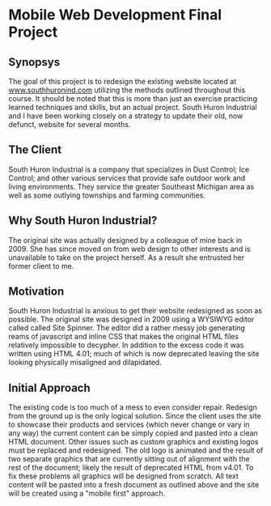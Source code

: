 # Mobile Web Development Final Project
## Synopsys


The goal of this project is to redesign the existing website located at www.southhuronind.com utilizing the methods outlined throughout this course. It should be noted that this is more than just an exercise practicing learned techniques and skills, but an actual project. South Huron Industrial and I have been working closely on a strategy to update their old, now defunct, website for several months.


## The Client


South Huron Industrial is a company that specializes in Dust Control; Ice Control; and other various services that provide safe outdoor work and living environments. They service the greater Southeast Michigan area as well as some outlying townships and farming communities.


## Why South Huron Industrial?


The original site was actually designed by a colleague of mine back in 2009. She has since moved on from web design to other interests and is unavailable to take on the project herself. As a result she entrusted her former client to me.


## Motivation


South Huron Industrial is anxious to get their website redesigned as soon as possible. The original site was designed in 2009 using a WYSIWYG editor called called Site Spinner. The editor did a rather messy job generating reams of javascript and inline CSS that makes the original HTML files relatively impossible to decypher. In addition to the excess code it was written using HTML 4.01; much of which is now deprecated leaving the site looking physically misaligned and dilapidated.


## Initial Approach


The existing code is too much of a mess to even consider repair. Redesign from the ground up is the only logical solution. Since the client uses the site to showcase their products and services (which never change or vary in any way) the current content can be simply copied and pasted into a clean HTML document. Other issues such as custom graphics and existing logos must be replaced and redesigned. The old logo is animated and the result of two separate graphics that are currently sitting out of alignment with the rest of the document; likely the result of deprecated HTML from v4.01. To fix these problems all graphics will be designed from scratch. All text content will be pasted into a fresh document as outlined above and the site will be created using a "mobile first" approach.
